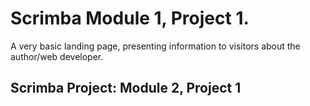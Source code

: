# Scrimba Module 1, Project 1.
A very basic landing page, presenting information to visitors about the author/web developer.

## Scrimba Project: Module 2, Project 1
